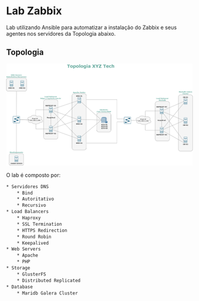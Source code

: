 Lab Zabbix
=========

Lab utilizando Ansible para automatizar a instalação do Zabbix e seus agentes nos servidores da Topologia abaixo.

Topologia
------------

![Topologia](images/topo.png)

O lab é composto por:

```bash
* Servidores DNS
    * Bind
    * Autoritativo
    * Recursivo
* Load Balancers
    * Haproxy
    * SSL Termination
    * HTTPS Redirection
    * Round Robin
    * Keepalived
* Web Servers
    * Apache
    * PHP
* Storage
    * GlusterFS
    * Distributed Replicated
* Database
    * Maridb Galera Cluster
```